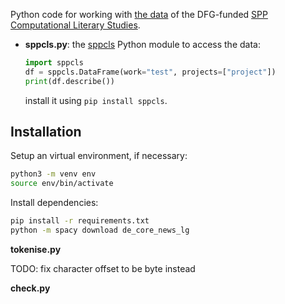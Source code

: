 Python code for working with [the data](https://cls-gitlab.phil.uni-wuerzburg.de/spp-cls-data-exchange/spp-cls_annotationtables_data)
of the DFG-funded [SPP Computational Literary Studies](https://dfg-spp-cls.github.io/).

- **sppcls.py**: the [sppcls](https://pypi.org/project/sppcls/) Python
  module to access the data:

  ```python
  import sppcls
  df = sppcls.DataFrame(work="test", projects=["project"])
  print(df.describe())
  ```

  install it using `pip install sppcls`.

## Installation

Setup an virtual environment, if necessary:

```sh
python3 -m venv env
source env/bin/activate
```

Install dependencies:

```sh
pip install -r requirements.txt
python -m spacy download de_core_news_lg
```

**tokenise.py**

TODO: fix character offset to be byte instead

**check.py**
